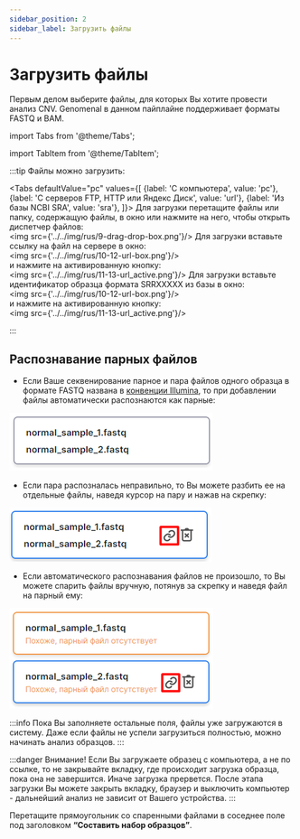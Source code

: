 ```yaml
---
sidebar_position: 2
sidebar_label: Загрузить файлы
---
```


# Загрузить файлы

Первым делом выберите файлы, для которых Вы хотите провести анализ CNV. Genomenal в данном пайплайне поддерживает форматы FASTQ и BAM.

import Tabs from '@theme/Tabs';

import TabItem from '@theme/TabItem';

:::tip Файлы можно загрузить:

<Tabs
  defaultValue="pc"
  values={[
    {label: 'С компьютера', value: 'pc'},
    {label: 'С серверов FTP, HTTP или Яндекс Диск', value: 'url'},
    {label: 'Из базы NCBI SRA', value: 'sra'},
  ]}>
  <TabItem value="pc">Для загрузки перетащите файлы или папку, содержащую файлы, в окно или нажмите на него, чтобы открыть диспетчер файлов:<br />
  	<img src={'../../img/rus/9-drag-drop-box.png'}/>
  </TabItem>
  <TabItem value="url">
  Для загрузки вставьте ссылку на файл на сервере в окно:<br />
  	<img src={'../../img/rus/10-12-url-box.png'}/><br />
  и нажмите на активированную кнопку:<br />
  	<img src={'../../img/rus/11-13-url_active.png'}/>
  </TabItem>
  <TabItem value="sra">Для загрузки вставьте идентификатор образца формата SRRXXXXX из базы в окно:<br />
  	<img src={'../../img/rus/10-12-url-box.png'}/><br />
  и нажмите на активированную кнопку:<br />
  	<img src={'../../img/rus/11-13-url_active.png'}/><br />
  </TabItem>
</Tabs>


:::

## Распознавание парных файлов

- Если Ваше секвенирование парное и пара файлов одного образца в формате FASTQ названа в [конвенции Illumina](https://support.illumina.com/help/BaseSpace_OLH_009008/Content/Source/Informatics/BS/NamingConvention_FASTQ-files-swBS.htm), то при добавлении файлы автоматически распознаются как парные:

![Pair](/img/rus/4-14-pair.png)

- Если пара распозналась неправильно, то Вы можете разбить ее на отдельные файлы, наведя курсор на пару и нажав на скрепку:

![Unpair](/img/rus/5-15-unpair.png)

- Если автоматического распознавания файлов не произошло, то Вы можете спарить файлы вручную, потянув за скрепку и наведя файл на парный ему:

![Force pair](/img/rus/6-16-force-pair.png)

:::info
Пока Вы заполняете остальные поля, файлы уже загружаются в систему. Даже если файлы не успели загрузиться полностью, можно начинать анализ образцов.
:::

:::danger Внимание!
Если Вы загружаете образец с компьютера, а не по ссылке, то не закрывайте вкладку, где происходит загрузка образца, пока она не завершится. Иначе загрузка прервется. После этапа загрузки Вы можете закрыть вкладку, браузер и выключить компьютер - дальнейший анализ не зависит от Вашего устройства.
:::

Перетащите прямоугольник со спаренными файлами в соседнее поле под заголовком **“Составить набор образцов”**.
